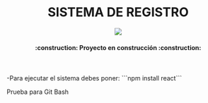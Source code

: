<h1 align="center"> SISTEMA DE REGISTRO </h1>
<p align="center">
   <img src="https://img.shields.io/badge/STATUS-EN%20DESAROLLO-green">
</p>
<h4 align="center">
:construction: Proyecto en construcción :construction:
</h4>
<br><br>
-Para ejecutar el sistema debes poner:
```npm install react```

Prueba para Git Bash

